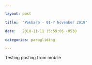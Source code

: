 ```yaml
---

layout: post

title:  "Pokhara - 01-? November 2018"

date:   2018-11-11 15:59:06 +0530

categories: paragliding

---
```


<script src="https://www.publicalbum.org/js/pa-embed-player.min.js" async></script>

Testing posting from mobile
